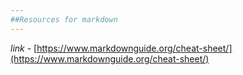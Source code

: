 ```yaml
---
##Resources for markdown
---
```

*link* - [https://www.markdownguide.org/cheat-sheet/](https://www.markdownguide.org/cheat-sheet/)

